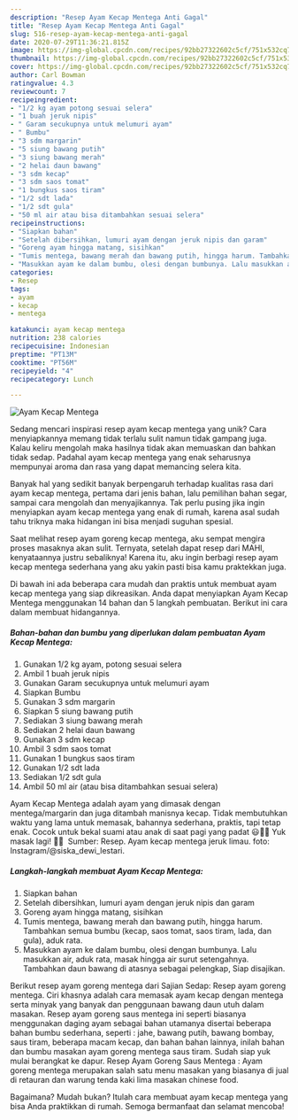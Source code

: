 ```yaml
---
description: "Resep Ayam Kecap Mentega Anti Gagal"
title: "Resep Ayam Kecap Mentega Anti Gagal"
slug: 516-resep-ayam-kecap-mentega-anti-gagal
date: 2020-07-29T11:36:21.815Z
image: https://img-global.cpcdn.com/recipes/92bb27322602c5cf/751x532cq70/ayam-kecap-mentega-foto-resep-utama.jpg
thumbnail: https://img-global.cpcdn.com/recipes/92bb27322602c5cf/751x532cq70/ayam-kecap-mentega-foto-resep-utama.jpg
cover: https://img-global.cpcdn.com/recipes/92bb27322602c5cf/751x532cq70/ayam-kecap-mentega-foto-resep-utama.jpg
author: Carl Bowman
ratingvalue: 4.3
reviewcount: 7
recipeingredient:
- "1/2 kg ayam potong sesuai selera"
- "1 buah jeruk nipis"
- " Garam secukupnya untuk melumuri ayam"
- " Bumbu"
- "3 sdm margarin"
- "5 siung bawang putih"
- "3 siung bawang merah"
- "2 helai daun bawang"
- "3 sdm kecap"
- "3 sdm saos tomat"
- "1 bungkus saos tiram"
- "1/2 sdt lada"
- "1/2 sdt gula"
- "50 ml air atau bisa ditambahkan sesuai selera"
recipeinstructions:
- "Siapkan bahan"
- "Setelah dibersihkan, lumuri ayam dengan jeruk nipis dan garam"
- "Goreng ayam hingga matang, sisihkan"
- "Tumis mentega, bawang merah dan bawang putih, hingga harum. Tambahkan semua bumbu (kecap, saos tomat, saos tiram, lada, dan gula), aduk rata."
- "Masukkan ayam ke dalam bumbu, olesi dengan bumbunya. Lalu masukkan air, aduk rata, masak hingga air surut setengahnya. Tambahkan daun bawang di atasnya sebagai pelengkap, Siap disajikan."
categories:
- Resep
tags:
- ayam
- kecap
- mentega

katakunci: ayam kecap mentega 
nutrition: 238 calories
recipecuisine: Indonesian
preptime: "PT13M"
cooktime: "PT56M"
recipeyield: "4"
recipecategory: Lunch

---
```



![Ayam Kecap Mentega](https://img-global.cpcdn.com/recipes/92bb27322602c5cf/751x532cq70/ayam-kecap-mentega-foto-resep-utama.jpg)

Sedang mencari inspirasi resep ayam kecap mentega yang unik? Cara menyiapkannya memang tidak terlalu sulit namun tidak gampang juga. Kalau keliru mengolah maka hasilnya tidak akan memuaskan dan bahkan tidak sedap. Padahal ayam kecap mentega yang enak seharusnya mempunyai aroma dan rasa yang dapat memancing selera kita.

Banyak hal yang sedikit banyak berpengaruh terhadap kualitas rasa dari ayam kecap mentega, pertama dari jenis bahan, lalu pemilihan bahan segar, sampai cara mengolah dan menyajikannya. Tak perlu pusing jika ingin menyiapkan ayam kecap mentega yang enak di rumah, karena asal sudah tahu triknya maka hidangan ini bisa menjadi suguhan spesial.

Saat melihat resep ayam goreng kecap mentega, aku sempat mengira proses masaknya akan sulit. Ternyata, setelah dapat resep dari MAHI, kenyataannya justru sebaliknya! Karena itu, aku ingin berbagi resep ayam kecap mentega sederhana yang aku yakin pasti bisa kamu praktekkan juga.


Di bawah ini ada beberapa cara mudah dan praktis untuk membuat ayam kecap mentega yang siap dikreasikan. Anda dapat menyiapkan Ayam Kecap Mentega menggunakan 14 bahan dan 5 langkah pembuatan. Berikut ini cara dalam membuat hidangannya.

<!--inarticleads1-->

##### Bahan-bahan dan bumbu yang diperlukan dalam pembuatan Ayam Kecap Mentega:

1. Gunakan 1/2 kg ayam, potong sesuai selera
1. Ambil 1 buah jeruk nipis
1. Gunakan  Garam secukupnya untuk melumuri ayam
1. Siapkan  Bumbu
1. Gunakan 3 sdm margarin
1. Siapkan 5 siung bawang putih
1. Sediakan 3 siung bawang merah
1. Sediakan 2 helai daun bawang
1. Gunakan 3 sdm kecap
1. Ambil 3 sdm saos tomat
1. Gunakan 1 bungkus saos tiram
1. Gunakan 1/2 sdt lada
1. Sediakan 1/2 sdt gula
1. Ambil 50 ml air (atau bisa ditambahkan sesuai selera)


Ayam Kecap Mentega adalah ayam yang dimasak dengan mentega/margarin dan juga ditambah manisnya kecap. Tidak membutuhkan waktu yang lama untuk memasak, bahannya sederhana, praktis, tapi tetap enak. Cocok untuk bekal suami atau anak di saat pagi yang padat 😃👍🏻 Yuk masak lagi! 👩‍🍳 ️ Sumber: Resep. Ayam kecap mentega jeruk limau. foto: Instagram/@siska_dewi_lestari. 

<!--inarticleads2-->

##### Langkah-langkah membuat Ayam Kecap Mentega:

1. Siapkan bahan
1. Setelah dibersihkan, lumuri ayam dengan jeruk nipis dan garam
1. Goreng ayam hingga matang, sisihkan
1. Tumis mentega, bawang merah dan bawang putih, hingga harum. Tambahkan semua bumbu (kecap, saos tomat, saos tiram, lada, dan gula), aduk rata.
1. Masukkan ayam ke dalam bumbu, olesi dengan bumbunya. Lalu masukkan air, aduk rata, masak hingga air surut setengahnya. Tambahkan daun bawang di atasnya sebagai pelengkap, Siap disajikan.


Berikut resep ayam goreng mentega dari Sajian Sedap: Resep ayam goreng mentega. Ciri khasnya adalah cara memasak ayam kecap dengan mentega serta minyak yang banyak dan penggunaan bawang daun utuh dalam masakan. Resep ayam goreng saus mentega ini seperti biasanya menggunakan daging ayam sebagai bahan utamanya disertai beberapa bahan bumbu sederhana, seperti : jahe, bawang putih, bawang bombay, saus tiram, beberapa macam kecap, dan bahan bahan lainnya, inilah bahan dan bumbu masakan ayam goreng mentega saus tiram. Sudah siap yuk mulai berangkat ke dapur. Resep Ayam Goreng Saus Mentega : Ayam goreng mentega merupakan salah satu menu masakan yang biasanya di jual di retauran dan warung tenda kaki lima masakan chinese food. 

Bagaimana? Mudah bukan? Itulah cara membuat ayam kecap mentega yang bisa Anda praktikkan di rumah. Semoga bermanfaat dan selamat mencoba!
